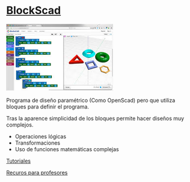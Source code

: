 

# [BlockScad](https://www.blockscad3d.com/editor/)

![1](./images/BlocksCad.jpeg)

Programa de diseño paramétrico (Como OpenScad) pero que utiliza bloques para definir el programa.

Tras la aparence simplicidad de los bloques permite hacer diseños muy complejos.

* Operaciones lógicas
* Transformaciones
* Uso de funciones matemáticas complejas

[Tutoriales](https://www.blockscad3d.com/edu/lessons/)

[Recuros para profesores](https://www.blockscad3d.com/edu/resources/)
